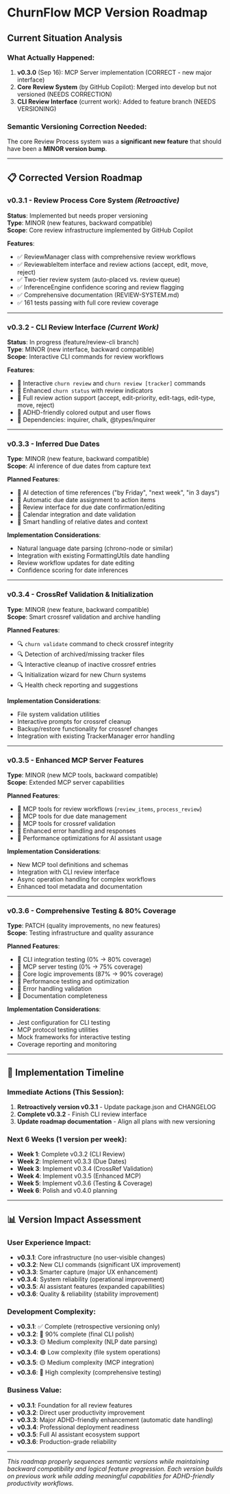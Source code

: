 # ChurnFlow MCP Version Roadmap

## Current Situation Analysis

### What Actually Happened:
1. **v0.3.0** (Sep 16): MCP Server implementation (CORRECT - new major interface)
2. **Core Review System** (by GitHub Copilot): Merged into develop but not versioned (NEEDS CORRECTION)
3. **CLI Review Interface** (current work): Added to feature branch (NEEDS VERSIONING)

### Semantic Versioning Correction Needed:
The core Review Process system was a **significant new feature** that should have been a **MINOR version bump**.

---

## 📋 **Corrected Version Roadmap**

### **v0.3.1** - Review Process Core System *(Retroactive)*
**Status**: Implemented but needs proper versioning  
**Type**: MINOR (new features, backward compatible)  
**Scope**: Core review infrastructure implemented by GitHub Copilot  

**Features**:
- ✅ ReviewManager class with comprehensive review workflows
- ✅ ReviewableItem interface and review actions (accept, edit, move, reject)
- ✅ Two-tier review system (auto-placed vs. review queue)
- ✅ InferenceEngine confidence scoring and review flagging
- ✅ Comprehensive documentation (REVIEW-SYSTEM.md)
- ✅ 161 tests passing with full core review coverage

---

### **v0.3.2** - CLI Review Interface *(Current Work)*
**Status**: In progress (feature/review-cli branch)  
**Type**: MINOR (new interface, backward compatible)  
**Scope**: Interactive CLI commands for review workflows  

**Features**:
- 🔄 Interactive `churn review` and `churn review [tracker]` commands
- 🔄 Enhanced `churn status` with review indicators
- 🔄 Full review action support (accept, edit-priority, edit-tags, edit-type, move, reject)
- 🔄 ADHD-friendly colored output and user flows
- 🔄 Dependencies: inquirer, chalk, @types/inquirer

---

### **v0.3.3** - Inferred Due Dates
**Type**: MINOR (new feature, backward compatible)  
**Scope**: AI inference of due dates from capture text  

**Planned Features**:
- 📅 AI detection of time references ("by Friday", "next week", "in 3 days")
- 📅 Automatic due date assignment to action items
- 📅 Review interface for due date confirmation/editing
- 📅 Calendar integration and date validation
- 📅 Smart handling of relative dates and context

**Implementation Considerations**:
- Natural language date parsing (chrono-node or similar)
- Integration with existing FormattingUtils date handling
- Review workflow updates for date editing
- Confidence scoring for date inferences

---

### **v0.3.4** - CrossRef Validation & Initialization
**Type**: MINOR (new feature, backward compatible)  
**Scope**: Smart crossref validation and archive handling  

**Planned Features**:
- 🔍 `churn validate` command to check crossref integrity
- 🔍 Detection of archived/missing tracker files
- 🔍 Interactive cleanup of inactive crossref entries
- 🔍 Initialization wizard for new Churn systems
- 🔍 Health check reporting and suggestions

**Implementation Considerations**:
- File system validation utilities
- Interactive prompts for crossref cleanup
- Backup/restore functionality for crossref changes
- Integration with existing TrackerManager error handling

---

### **v0.3.5** - Enhanced MCP Server Features
**Type**: MINOR (new MCP tools, backward compatible)  
**Scope**: Extended MCP server capabilities  

**Planned Features**:
- 🔧 MCP tools for review workflows (`review_items`, `process_review`)
- 🔧 MCP tools for due date management
- 🔧 MCP tools for crossref validation
- 🔧 Enhanced error handling and responses
- 🔧 Performance optimizations for AI assistant usage

**Implementation Considerations**:
- New MCP tool definitions and schemas
- Integration with CLI review interface
- Async operation handling for complex workflows
- Enhanced tool metadata and documentation

---

### **v0.3.6** - Comprehensive Testing & 80% Coverage
**Type**: PATCH (quality improvements, no new features)  
**Scope**: Testing infrastructure and quality assurance  

**Planned Features**:
- 🧪 CLI integration testing (0% → 80% coverage)
- 🧪 MCP server testing (0% → 75% coverage)
- 🧪 Core logic improvements (87% → 90% coverage)
- 🧪 Performance testing and optimization
- 🧪 Error handling validation
- 🧪 Documentation completeness

**Implementation Considerations**:
- Jest configuration for CLI testing
- MCP protocol testing utilities
- Mock frameworks for interactive testing
- Coverage reporting and monitoring

---

## 🚀 **Implementation Timeline**

### Immediate Actions (This Session):
1. **Retroactively version v0.3.1** - Update package.json and CHANGELOG
2. **Complete v0.3.2** - Finish CLI review interface
3. **Update roadmap documentation** - Align all plans with new versioning

### Next 6 Weeks (1 version per week):
- **Week 1**: Complete v0.3.2 (CLI Review)
- **Week 2**: Implement v0.3.3 (Due Dates) 
- **Week 3**: Implement v0.3.4 (CrossRef Validation)
- **Week 4**: Implement v0.3.5 (Enhanced MCP)
- **Week 5**: Implement v0.3.6 (Testing & Coverage)
- **Week 6**: Polish and v0.4.0 planning

---

## 📊 **Version Impact Assessment**

### User Experience Impact:
- **v0.3.1**: Core infrastructure (no user-visible changes)
- **v0.3.2**: New CLI commands (significant UX improvement)
- **v0.3.3**: Smarter capture (major UX enhancement)
- **v0.3.4**: System reliability (operational improvement)
- **v0.3.5**: AI assistant features (expanded capabilities)
- **v0.3.6**: Quality & reliability (stability improvement)

### Development Complexity:
- **v0.3.1**: ✅ Complete (retrospective versioning only)
- **v0.3.2**: 🔄 90% complete (final CLI polish)
- **v0.3.3**: 🟡 Medium complexity (NLP date parsing)
- **v0.3.4**: 🟢 Low complexity (file system operations)
- **v0.3.5**: 🟡 Medium complexity (MCP integration)
- **v0.3.6**: 🔴 High complexity (comprehensive testing)

### Business Value:
- **v0.3.1**: Foundation for all review features
- **v0.3.2**: Direct user productivity improvement
- **v0.3.3**: Major ADHD-friendly enhancement (automatic date handling)
- **v0.3.4**: Professional deployment readiness
- **v0.3.5**: Full AI assistant ecosystem support
- **v0.3.6**: Production-grade reliability

---

*This roadmap properly sequences semantic versions while maintaining backward compatibility and logical feature progression. Each version builds on previous work while adding meaningful capabilities for ADHD-friendly productivity workflows.*